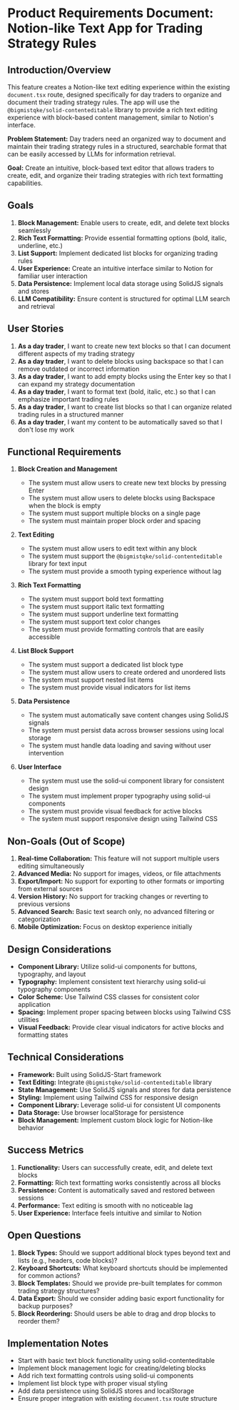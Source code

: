 # Product Requirements Document: Notion-like Text App for Trading Strategy Rules

## Introduction/Overview

This feature creates a Notion-like text editing experience within the existing `document.tsx` route, designed specifically for day traders to organize and document their trading strategy rules. The app will use the `@bigmistqke/solid-contenteditable` library to provide a rich text editing experience with block-based content management, similar to Notion's interface.

**Problem Statement:** Day traders need an organized way to document and maintain their trading strategy rules in a structured, searchable format that can be easily accessed by LLMs for information retrieval.

**Goal:** Create an intuitive, block-based text editor that allows traders to create, edit, and organize their trading strategies with rich text formatting capabilities.

## Goals

1. **Block Management:** Enable users to create, edit, and delete text blocks seamlessly
2. **Rich Text Formatting:** Provide essential formatting options (bold, italic, underline, etc.)
3. **List Support:** Implement dedicated list blocks for organizing trading rules
4. **User Experience:** Create an intuitive interface similar to Notion for familiar user interaction
5. **Data Persistence:** Implement local data storage using SolidJS signals and stores
6. **LLM Compatibility:** Ensure content is structured for optimal LLM search and retrieval

## User Stories

1. **As a day trader**, I want to create new text blocks so that I can document different aspects of my trading strategy
2. **As a day trader**, I want to delete blocks using backspace so that I can remove outdated or incorrect information
3. **As a day trader**, I want to add empty blocks using the Enter key so that I can expand my strategy documentation
4. **As a day trader**, I want to format text (bold, italic, etc.) so that I can emphasize important trading rules
5. **As a day trader**, I want to create list blocks so that I can organize related trading rules in a structured manner
6. **As a day trader**, I want my content to be automatically saved so that I don't lose my work

## Functional Requirements

1. **Block Creation and Management**

   - The system must allow users to create new text blocks by pressing Enter
   - The system must allow users to delete blocks using Backspace when the block is empty
   - The system must support multiple blocks on a single page
   - The system must maintain proper block order and spacing

2. **Text Editing**

   - The system must allow users to edit text within any block
   - The system must support the `@bigmistqke/solid-contenteditable` library for text input
   - The system must provide a smooth typing experience without lag

3. **Rich Text Formatting**

   - The system must support bold text formatting
   - The system must support italic text formatting
   - The system must support underline text formatting
   - The system must support text color changes
   - The system must provide formatting controls that are easily accessible

4. **List Block Support**

   - The system must support a dedicated list block type
   - The system must allow users to create ordered and unordered lists
   - The system must support nested list items
   - The system must provide visual indicators for list items

5. **Data Persistence**

   - The system must automatically save content changes using SolidJS signals
   - The system must persist data across browser sessions using local storage
   - The system must handle data loading and saving without user intervention

6. **User Interface**
   - The system must use the solid-ui component library for consistent design
   - The system must implement proper typography using solid-ui components
   - The system must provide visual feedback for active blocks
   - The system must support responsive design using Tailwind CSS

## Non-Goals (Out of Scope)

1. **Real-time Collaboration:** This feature will not support multiple users editing simultaneously
2. **Advanced Media:** No support for images, videos, or file attachments
3. **Export/Import:** No support for exporting to other formats or importing from external sources
4. **Version History:** No support for tracking changes or reverting to previous versions
5. **Advanced Search:** Basic text search only, no advanced filtering or categorization
6. **Mobile Optimization:** Focus on desktop experience initially

## Design Considerations

- **Component Library:** Utilize solid-ui components for buttons, typography, and layout
- **Typography:** Implement consistent text hierarchy using solid-ui typography components
- **Color Scheme:** Use Tailwind CSS classes for consistent color application
- **Spacing:** Implement proper spacing between blocks using Tailwind CSS utilities
- **Visual Feedback:** Provide clear visual indicators for active blocks and formatting states

## Technical Considerations

- **Framework:** Built using SolidJS-Start framework
- **Text Editing:** Integrate `@bigmistqke/solid-contenteditable` library
- **State Management:** Use SolidJS signals and stores for data persistence
- **Styling:** Implement using Tailwind CSS for responsive design
- **Component Library:** Leverage solid-ui for consistent UI components
- **Data Storage:** Use browser localStorage for persistence
- **Block Management:** Implement custom block logic for Notion-like behavior

## Success Metrics

1. **Functionality:** Users can successfully create, edit, and delete text blocks
2. **Formatting:** Rich text formatting works consistently across all blocks
3. **Persistence:** Content is automatically saved and restored between sessions
4. **Performance:** Text editing is smooth with no noticeable lag
5. **User Experience:** Interface feels intuitive and similar to Notion

## Open Questions

1. **Block Types:** Should we support additional block types beyond text and lists (e.g., headers, code blocks)?
2. **Keyboard Shortcuts:** What keyboard shortcuts should be implemented for common actions?
3. **Block Templates:** Should we provide pre-built templates for common trading strategy structures?
4. **Data Export:** Should we consider adding basic export functionality for backup purposes?
5. **Block Reordering:** Should users be able to drag and drop blocks to reorder them?

## Implementation Notes

- Start with basic text block functionality using solid-contenteditable
- Implement block management logic for creating/deleting blocks
- Add rich text formatting controls using solid-ui components
- Implement list block type with proper visual styling
- Add data persistence using SolidJS stores and localStorage
- Ensure proper integration with existing `document.tsx` route structure

